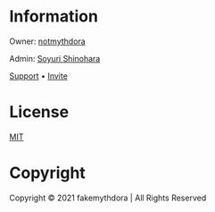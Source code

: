 # Information
Owner: [notmythdora](https://discord.com/users/897838071922446466)

Admin: [Soyuri Shinohara](https://discord.com/users/898049692447940629)

[Support](https://discord.gg/y97MvVyrwC) • [Invite](https://discord.com/api/oauth2/authorize?client_id=909386183107305504&permissions=8&scope=bot%20applications.commands)

# License
[MIT](https://github.com/fakemythdora/starskybot-website/blob/main/LICENSE)

# Copyright
Copyright © 2021 fakemythdora | All Rights Reserved
